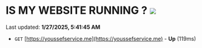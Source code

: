 # IS MY WEBSITE RUNNING ? [![](https://img.shields.io/static/v1?label=Sponsor&message=%E2%9D%A4&logo=GitHub&color=%23fe8e86)](https://github.com/sponsors/Youssef-Lehmam)

Last updated: **1/27/2025, 5:41:45 AM**

- `GET` [https://youssefservice.me](https://youssefservice.me) - **Up** (119ms)
